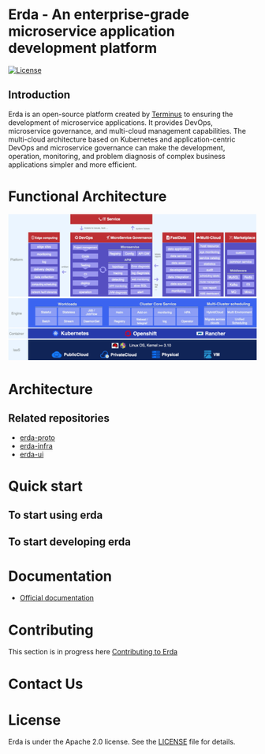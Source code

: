 # Erda - An enterprise-grade microservice application development platform

[![License](https://img.shields.io/badge/license-Apache%202-4EB1BA.svg)](https://www.apache.org/licenses/LICENSE-2.0.html)

## Introduction

Erda is an open-source platform created by [Terminus](https://www.terminus.io/) to ensuring the development of  microservice applications. It provides DevOps, microservice governance, and multi-cloud management capabilities. The multi-cloud architecture based on Kubernetes and application-centric DevOps and microservice governance can make the development, operation, monitoring, and problem diagnosis of complex business applications simpler and more efficient.

# Functional Architecture
![](./docs/files/functional_architecture.jpg)

# Architecture

## Related repositories
- [erda-proto](https://github.com/erda-project/erda-proto)
- [erda-infra](https://github.com/erda-project/erda-infra)
- [erda-ui](https://github.com/erda-project/erda-ui)

# Quick start
## To start using erda

## To start developing erda

# Documentation
- [Official documentation](https://dice-docs.app.terminus.io)

# Contributing

This section is in progress here [Contributing to Erda](/CONTRIBUTING.md)

# Contact Us

# License
Erda is under the Apache 2.0 license. See the [LICENSE](/LICENSE) file for details.
